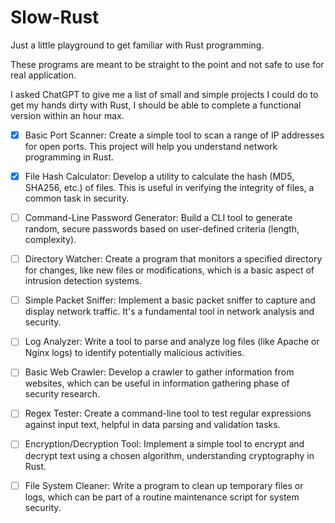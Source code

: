 # Slow-Rust

Just a little playground to get familiar with Rust programming.

These programs are meant to be straight to the point and not safe to use for real application.

I asked ChatGPT to give me a list of small and simple projects I could do to get my hands dirty with Rust, I should be able to complete a functional version within an hour max.


- [x] Basic Port Scanner: Create a simple tool to scan a range of IP addresses for open ports. This project will help you understand network programming in Rust.

- [x] File Hash Calculator: Develop a utility to calculate the hash (MD5, SHA256, etc.) of files. This is useful in verifying the integrity of files, a common task in security.

- [ ] Command-Line Password Generator: Build a CLI tool to generate random, secure passwords based on user-defined criteria (length, complexity).

- [ ] Directory Watcher: Create a program that monitors a specified directory for changes, like new files or modifications, which is a basic aspect of intrusion detection systems.

- [ ] Simple Packet Sniffer: Implement a basic packet sniffer to capture and display network traffic. It's a fundamental tool in network analysis and security.

- [ ] Log Analyzer: Write a tool to parse and analyze log files (like Apache or Nginx logs) to identify potentially malicious activities.

- [ ] Basic Web Crawler: Develop a crawler to gather information from websites, which can be useful in information gathering phase of security research.

- [ ] Regex Tester: Create a command-line tool to test regular expressions against input text, helpful in data parsing and validation tasks.

- [ ] Encryption/Decryption Tool: Implement a simple tool to encrypt and decrypt text using a chosen algorithm, understanding cryptography in Rust.

- [ ] File System Cleaner: Write a program to clean up temporary files or logs, which can be part of a routine maintenance script for system security.
